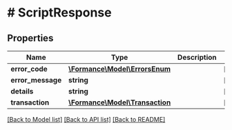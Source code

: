 # # ScriptResponse

## Properties

Name | Type | Description | Notes
------------ | ------------- | ------------- | -------------
**error_code** | [**\Formance\Model\ErrorsEnum**](ErrorsEnum.md) |  | [optional]
**error_message** | **string** |  | [optional]
**details** | **string** |  | [optional]
**transaction** | [**\Formance\Model\Transaction**](Transaction.md) |  | [optional]

[[Back to Model list]](../../README.md#models) [[Back to API list]](../../README.md#endpoints) [[Back to README]](../../README.md)
